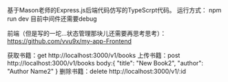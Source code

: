基于Mason老师的Express.js后端代码仿写的TypeScrpt代码。
运行方式：
npm run dev
目前中间件还需要debug

前端（但是写的一坨...状态管理那块儿还需要再思考思考）：
https://github.com/vvu9x/my-app-Frontend

获取书籍：get http://localhost:3000/v1/books
上传书籍：post http://localhost:3000/v1/books
body:{
    "title": "New Book2",
    "author": "Author Name2"
}
删除书籍：delete http://localhost:3000/v1/:id
